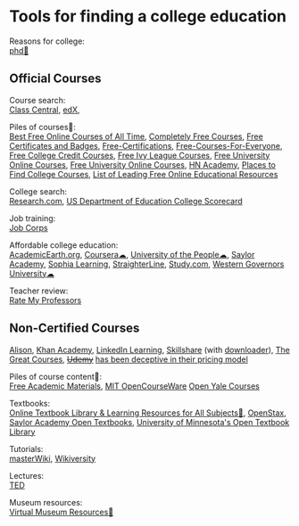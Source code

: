 
# Tools for finding a college education

Reasons for college:  
[phd💩](https://github.com/macoj/phd)

## Official Courses

Course search:  
[Class Central](https://www.classcentral.com/),
[edX](https://www.edx.org/),

Piles of courses💩:  
[Best Free Online Courses of All Time](https://www.freecodecamp.org/news/best-online-courses),
[Completely Free Courses](https://www.freecodecamp.org/news/coursera-free-online-courses-6d84cdb30da),
[Free Certificates and Badges](https://www.classcentral.com/report/free-certificates),
[Free-Certifications](https://github.com/cloudcommunity/Free-Certifications),
[Free-Courses-For-Everyone](https://github.com/MasterBrian99/Free-Courses-For-Everyone),
[Free College Credit Courses](https://www.freecodecamp.org/news/370-online-courses-with-real-college-credit-that-you-can-access-for-free-4fec5a28646),
[Free Ivy League Courses](https://www.freecodecamp.org/news/ivy-league-free-online-courses-a0d7ae675869),
[Free University Online Courses](https://www.openculture.com/freeonlinecourses),
[Free University Online Courses](https://www.freecodecamp.org/news/new-online-courses),
[HN Academy](https://yahnd.com/academy/),
[Places to Find College Courses](https://www.nonprofitcollegesonline.com/50-places-to-find-free-college-courses/),
[List of Leading Free Online Educational Resources](https://draftab.wordpress.com/2016/06/23/list-of-leading-free-online-educational-resources/)

College search:  
[Research.com](https://research.com/),
[US Department of Education College Scorecard](https://collegescorecard.ed.gov/)

Job training:  
[Job Corps](https://www.jobcorps.gov/)

Affordable college education:  
[AcademicEarth.org](https://academicearth.org/),
[Coursera☁](https://www.coursera.org/),
[University of the People☁](https://www.uopeople.edu/),
[Saylor Academy](https://learn.saylor.org/),
[Sophia Learning](https://www.sophia.org/),
[StraighterLine](https://www.straighterline.com/),
[Study.com](https://study.com/),
[Western Governors University☁](https://www.wgu.edu/)

Teacher review:  
[Rate My Professors](https://www.ratemyprofessors.com/)

## Non-Certified Courses

[Alison](https://alison.com/),
[Khan Academy](https://www.khanacademy.org),
[LinkedIn Learning](https://www.linkedin.com/learning/),
[Skillshare](https://www.skillshare.com/) (with [downloader](https://github.com/kallqvist/skillshare-downloader)),
[The Great Courses](https://www.thegreatcourses.com/),
~~[Udemy](https://www.udemy.com)~~ [has been deceptive in their pricing model](https://www.classcentral.com/report/udemy-settles-class-action/)

Piles of course content💩:  
[Free Academic Materials](https://www.textbooksfree.org/),
[MIT OpenCourseWare](https://ocw.mit.edu/)
[Open Yale Courses](https://oyc.yale.edu/)

Textbooks:  
[Online Textbook Library & Learning Resources for All Subjects💩](https://ivypanda.com/blog/1000-open-textbooks-and-learning-resources-for-all-subjects/),
[OpenStax](https://openstax.org/),
[Saylor Academy Open Textbooks](https://www.saylor.org/books/),
[University of Minnesota's Open Textbook Library](https://open.umn.edu/opentextbooks)

Tutorials:  
[masterWiki](https://masterwiki.how/),
[Wikiversity](https://www.wikiversity.org/)

Lectures:  
[TED](https://www.ted.com/)

Museum resources:  
[Virtual Museum Resources💩](https://mcn.edu/a-guide-to-virtual-museum-resources/)
